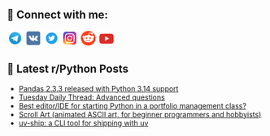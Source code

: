 ## 🔎 Connect with me:
[<img src="https://github.com/bullbesh/bullbesh/blob/main/images/Telegram.png" width="32" height="32" />](https://t.me/bullbesh)
[<img src="https://github.com/bullbesh/bullbesh/blob/main/images/VK.png" width="32" height="32" />](https://vk.com/bullbesh)
[<img src="https://github.com/bullbesh/bullbesh/blob/main/images/Twitter.png" width="32" height="32" />](https://twitter.com/bullbesh1)
[<img src="https://github.com/bullbesh/bullbesh/blob/main/images/Instagram.png" width="32" height="32" />](https://www.instagram.com/bullbesh)
[<img src="https://github.com/bullbesh/bullbesh/blob/main/images/Reddit.png" width="32" height="32" />](https://www.reddit.com/user/bullbesh)
[<img src="https://github.com/bullbesh/bullbesh/blob/main/images/YouTube.png" width="32" height="32" />](https://www.youtube.com/channel/UCtfjRs6uzgq5mfm8S06WTcg)

## 📕 Latest r/Python Posts
<!-- BLOG-POST-LIST:START -->
- [Pandas 2.3.3 released with Python 3.14 support](https://www.reddit.com/r/Python/comments/1nu0gdd/pandas_233_released_with_python_314_support/)
- [Tuesday Daily Thread: Advanced questions](https://www.reddit.com/r/Python/comments/1nty93i/tuesday_daily_thread_advanced_questions/)
- [Best editor/IDE for starting Python in a portfolio management class?](https://www.reddit.com/r/Python/comments/1ntwkn1/best_editoride_for_starting_python_in_a_portfolio/)
- [Scroll Art &lpar;animated ASCII art, for beginner programmers and hobbyists&rpar;](https://www.reddit.com/r/Python/comments/1ntvcta/scroll_art_animated_ascii_art_for_beginner/)
- [uv-ship: a CLI tool for shipping with uv](https://www.reddit.com/r/Python/comments/1ntnbgn/uvship_a_cli_tool_for_shipping_with_uv/)
<!-- BLOG-POST-LIST:END -->
